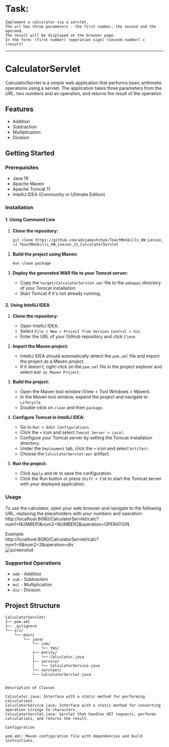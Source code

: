 # Task:
	Implement a calculator via a servlet.   
	The url has three parameters - the first number, the second and the operand.  
	The result will be displayed on the browser page.  
	In the form: (first number) (operation sign) (second number) = (result)
 ---


# CalculatorServlet
 
CalculatorServlet is a simple web application that performs basic arithmetic operations using a servlet. The application takes three parameters from the URL: two numbers and an operation, and returns the result of the operation.

## Features

- Addition
- Subtraction
- Multiplication
- Division

## Getting Started

### Prerequisites

- Java 19
- Apache Maven
- Apache Tomcat 11
- IntelliJ IDEA (Community or Ultimate Edition)

### Installation

#### 1. Using Command Line

1. **Clone the repository:**
    ```bash
    git clone https://github.com/adziameshchyk/TeachMeSkills_HW_Lesson_21_CalculatorServlet.git
    cd TeachMeSkills_HW_Lesson_21_CalculatorServlet
    ```

2. **Build the project using Maven:**
    ```bash
    mvn clean package
    ```

3. **Deploy the generated WAR file to your Tomcat server:**
    - Copy the `target/CalculatorServlet.war` file to the `webapps` directory of your Tomcat installation.
    - Start Tomcat if it's not already running.

#### 2. Using IntelliJ IDEA

1. **Clone the repository:**
    - Open IntelliJ IDEA.
    - Select `File > New > Project from Version Control > Git`.
    - Enter the URL of your GitHub repository and click `Clone`.

2. **Import the Maven project:**
    - IntelliJ IDEA should automatically detect the `pom.xml` file and import the project as a Maven project.
    - If it doesn't, right-click on the `pom.xml` file in the project explorer and select `Add as Maven Project`.

3. **Build the project:**
    - Open the Maven tool window (View > Tool Windows > Maven).
    - In the Maven tool window, expand the project and navigate to `Lifecycle`.
    - Double-click on `clean` and then `package`.

4. **Configure Tomcat in IntelliJ IDEA:**
    - Go to `Run > Edit Configurations`.
    - Click the `+` icon and select `Tomcat Server > Local`.
    - Configure your Tomcat server by setting the Tomcat installation directory.
    - Under the `Deployment` tab, click the `+` icon and select `Artifact`.
    - Choose the `CalculatorServlet:war` artifact.

5. **Run the project:**
    - Click `Apply` and `OK` to save the configuration.
    - Click the Run button or press `Shift + F10` to start the Tomcat server with your deployed application.
### Usage

To use the calculator, open your web browser and navigate to the following URL, replacing the placeholders with your numbers and operation:  
http://localhost:8080/CalculatorServlet/calc?num1=NUMBER1&num2=NUMBER2&operation=OPERATION

Example:  
http://localhost:8080/CalculatorServlet/calc?num1=6&num2=2&operation=div  
![screenshot](https://github.com/adziameshchyk/TeachMeSkills_HW_Lesson_21_CalculatorServlet/assets/123600438/c678f3cc-fb70-4551-aa42-51abc433aeb6)



### Supported Operations

- `add` - Addition
- `sub` - Subtraction
- `mul` - Multiplication
- `div` - Division

## Project Structure

```plaintext
CalculatorServlet/
├── pom.xml
├── .gitignore
└── src/
    └── main/
        └── java/
            └── com/
                └── tms/
		    ├── entity/
		    |	└── Calculator.java
		    ├── service/
		    |	└── CalculatorService.java
		    └── servleet/
			└── CalculatorServlet.java
  

Description of Classes

Calculator.java: Interface with a static method for performing calculations.
CalculatorService.java: Interface with a static method for converting operation strings to characters.
CalculatorServlet.java: Servlet that handles GET requests, performs calculations, and returns the result.

Configuration

pom.xml: Maven configuration file with dependencies and build instructions.

